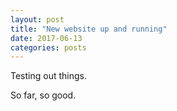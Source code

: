 ```yaml
---
layout: post
title: "New website up and running"
date: 2017-06-13
categories: posts
---
```


Testing out things.

So far, so good.
